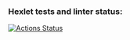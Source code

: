 ### Hexlet tests and linter status:
[![Actions Status](https://github.com/Allena20178/php-project-lvl1/workflows/hexlet-check/badge.svg)](https://github.com/Allena20178/php-project-lvl1/actions)
